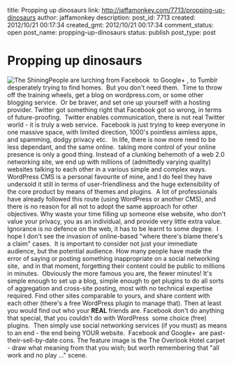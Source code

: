 title: Propping up dinosaurs
link: http://jaffamonkey.com/7713/propping-up-dinosaurs
author: jaffamonkey
description: 
post_id: 7713
created: 2012/10/21 00:17:34
created_gmt: 2012/10/21 00:17:34
comment_status: open
post_name: propping-up-dinosaurs
status: publish
post_type: post

# Propping up dinosaurs

![The Shining](/wp-content/uploads/2012/10/theshining1.jpg)People are lurching from Facebook  to Google+ , to Tumblr desperately trying to find homes.  But you don't need them.  Time to throw off the training wheels, get a blog on wordpress.com, or some other blogging service.  Or be braver, and set one up yourself with a hosting provider. Twitter got something right that Facebook got so wrong, in terms of future-proofing.  Twitter enables communication, there is not real Twitter world - it is truly a web service.  Facebook is just trying to keep everyone in one massive space, with limited direction, 1000's pointless aimless apps, and spamming, dodgy privacy etc.   In life, there is now more need to be less dependant, and the same online.  taking more control of your online presence is only a good thing. Instead of a clunking behemoth of a web 2.0 networking site, we end up with millions of (admittedly varying quality) websites talking to each other in a various simple and complex ways. WordPress CMS is a personal favourite of mine, and I do feel they have undersold it still in terms of user-friendliness and the huge extensibility of the core product by means of themes and plugins.  A lot of professionals have already followed this route (using WordPress or another CMS), and there is no reason for all not to adopt the same approach for other objectives. Why waste your time filling up someone else website, who don't value your privacy, you as an individual, and provide very little extra value. Ignorance is no defence on the web, it has to be learnt to some degree.  I hope I don't see the invasion of online-based "where there's blame there's a claim" cases.  It is important to consider not just your immediate audience, but the potential audience. How many people have made the error of saying or posting something inappropriate on a social networking site,  and in that moment, forgetting their content could be public to millions in minutes.  Obviously the more famous you are, the fewer minutes! It's simple enough to set up a blog, simple enough to get plugins to do all sorts of aggregation and cross-site posting, most with no technical expertise required. Find other sites comparable to yours, and share content with each other (there's a free WordPress plugin to manage that). Then at least you would find out who your **REAL** friends are. Facebook don't do anything that special, that you couldn't do with WordPress  some choice (free) plugins.  Then simply use social networking services (if you must) as means to an end - the end being YOUR website.  Facebook and Google+  are past-their-sell-by-date cons. The feature image is the The Overlook Hotel carpet - draw what meaning from that you wish; but worth remembering that "all work and no play ..." scene.